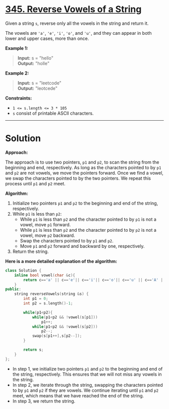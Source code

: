 # [345. Reverse Vowels of a String](https://leetcode.com/problems/reverse-vowels-of-a-string/)

Given a string `s`, reverse only all the vowels in the string and return it.

The vowels are `'a'`, `'e'`, `'i'`, `'o'`, and `'u'`, and they can appear in both lower and upper cases, more than once.

 

**Example 1:**

> **Input:** s = "hello"<br>
**Output:** "holle"

**Example 2:**

> **Input:** s = "leetcode"<br>
**Output:** "leotcede"
 

**Constraints:**

- `1 <= s.length <= 3 * 105`
- `s` consist of printable ASCII characters.
---
# Solution

**Approach:**

The approach is to use two pointers, `p1` and `p2`, to scan the string from the beginning and end, respectively. As long as the characters pointed to by `p1` and `p2` are not vowels, we move the pointers forward. Once we find a vowel, we swap the characters pointed to by the two pointers. We repeat this process until `p1` and `p2` meet.

**Algorithm:**

1. Initialize two pointers `p1` and `p2` to the beginning and end of the string, respectively.
2. While `p1` is less than `p2`:
    * While `p1` is less than `p2` and the character pointed to by `p1` is not a vowel, move `p1` forward.
    * While `p1` is less than `p2` and the character pointed to by `p2` is not a vowel, move `p2` backward.
    * Swap the characters pointed to by `p1` and `p2`.
    * Move `p1` and `p2` forward and backward by one, respectively.
3. Return the string.

**Here is a more detailed explanation of the algorithm:**
```cpp
class Solution {
    inline bool vowel(char &c){
        return c=='a' || c=='e'|| c=='i'|| c=='o'|| c=='u' || c=='A' || c=='E'|| c=='I'|| c=='O'|| c=='U'; 
    }
public:
    string reverseVowels(string &s) {
        int p1 = 0;
        int p2 = s.length()-1;

        while(p1<p2){
            while(p1<p2 && !vowel(s[p1]))
                p1++;
            while(p1<p2 && !vowel(s[p2]))
                p2--;
            swap(s[p1++],s[p2--]);
        }

        return s;
    }
};
```

* In step 1, we initialize two pointers `p1` and `p2` to the beginning and end of the string, respectively. This ensures that we will not miss any vowels in the string.
* In step 2, we iterate through the string, swapping the characters pointed to by `p1` and `p2` if they are vowels. We continue iterating until `p1` and `p2` meet, which means that we have reached the end of the string.
* In step 3, we return the string.